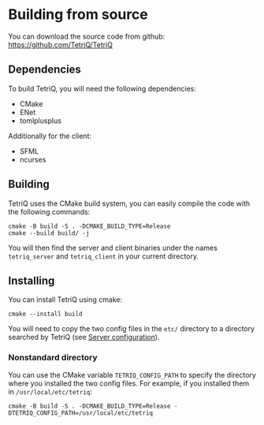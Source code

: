 <!--
SPDX-FileCopyrightText: 2024 The TetriQ authors

SPDX-License-Identifier: GFDL-1.3-or-later
-->

# Building from source

You can download the source code from github:
<https://github.com/TetriQ/TetriQ>

## Dependencies

To build TetriQ, you will need the following dependencies:
 - CMake
 - ENet
 - tomlplusplus

Additionally for the client:
 - SFML
 - ncurses

## Building

TetriQ uses the CMake build system, you can easily compile the code
with the following commands:
```
cmake -B build -S . -DCMAKE_BUILD_TYPE=Release
cmake --build build/ -j
```

You will then find the server and client binaries under the names
`tetriq_server` and `tetriq_client` in your current directory.

## Installing

You can install TetriQ using cmake:
```
cmake --install build
```

You will need to copy the two config files in the `etc/` directory to
a directory searched by TetriQ (see [Server configuration](./server_configuration.md)).

### Nonstandard directory

You can use the CMake variable `TETRIQ_CONFIG_PATH` to specify the
directory where you installed the two config files. For example, if
you installed them in `/usr/local/etc/tetriq`:
```
cmake -B build -S . -DCMAKE_BUILD_TYPE=Release -DTETRIQ_CONFIG_PATH=/usr/local/etc/tetriq
```

